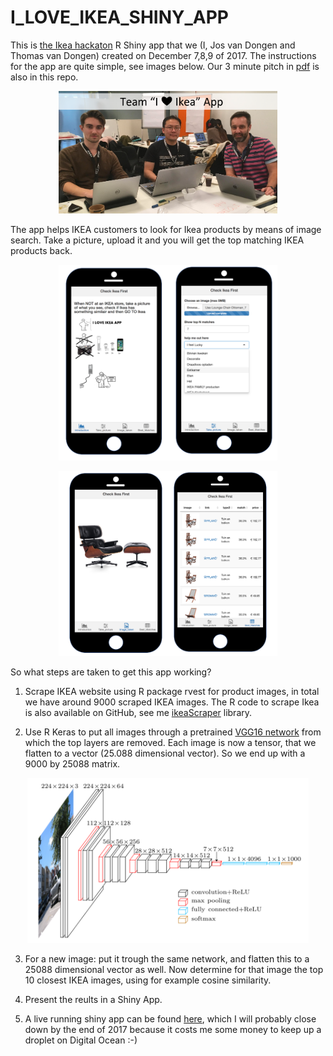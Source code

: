 # I_LOVE_IKEA_SHINY_APP

This is [the Ikea hackaton](http://hackathon.ikea.com/) R Shiny app that we (I, Jos van Dongen and Thomas van Dongen) created on December 7,8,9 of 2017. The instructions for the app are quite simple, see images below. Our 3 minute pitch in [pdf](ILoveIkea.pdf) is also in this repo. 

<p align="center">
  <img src="teamikea.png" width="350"/>
</p>


The app helps IKEA customers to look for Ikea products by means of image search. Take a picture, upload it and you will get the top matching IKEA products back.


<p align="center">
  <img src="ikeaphoneapp1.png" width="350"/>
</p>

<p align="center">
  <img src="ikeaphoneapp2.png" width="350"/>
</p>


So what steps are taken to get this app working?

1. Scrape IKEA website using R package rvest for product images, in total we have around 9000 scraped IKEA images. The R code to scrape Ikea is also available on GitHub, see me [ikeaScraper](https://github.com/longhowlam/ikeaScraper) library.

2. Use R Keras to put all images through a pretrained [VGG16 network](https://www.pyimagesearch.com/2017/03/20/imagenet-vggnet-resnet-inception-xception-keras/) from which the top layers are removed. Each image is now a tensor, that we flatten to a vector (25.088 dimensional vector). So we end up with a 9000 by 25088 matrix.

<p align="center">
  <img src="vgg16_.png" width="450"/>
</p>

3. For a new image: put it trough the same network, and flatten this to a 25088 dimensional vector as well. Now determine for that image the top 10 closest IKEA images, using for example cosine similarity.

4. Present the reults in a Shiny App.

5. A live running shiny app can be found [here](http://145.131.21.163:3838/sample-apps/I_LOVE_IKEA_SHINY_APP/), which I will probably close down by the end of 2017 because it costs me some money to keep up a droplet on Digital Ocean :-)


